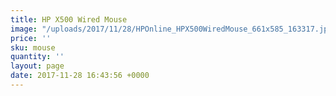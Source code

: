 ```yaml
---
title: HP X500 Wired Mouse
image: "/uploads/2017/11/28/HPOnline_HPX500WiredMouse_661x585_163317.jpg"
price: ''
sku: mouse
quantity: ''
layout: page
date: 2017-11-28 16:43:56 +0000
---
```

